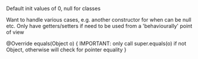 <!-- SPDX-License-Identifier: zlib-acknowledgement -->
Default init values of 0, null for classes

Want to handle various cases, e.g. another constructor for when can be null etc.
Only have getters/setters if need to be used from a 'behaviourally' point of view

@Override
equals(Object o)
{
  IMPORTANT: only call super.equals(o) if not Object, otherwise will check for pointer equality
}


